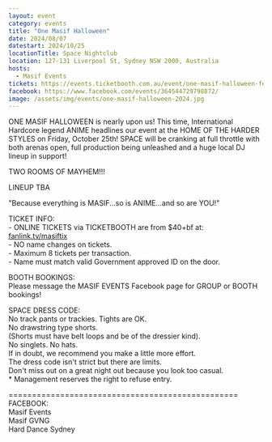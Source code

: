 ```yaml
---
layout: event
category: events
title: "One Masif Halloween"
date: 2024/08/07
datestart: 2024/10/25
locationTitle: Space Nightclub
location: 127-131 Liverpool St, Sydney NSW 2000, Australia
hosts:
  - Masif Events
tickets: https://events.ticketbooth.com.au/event/one-masif-halloween-feat-anime
facebook: https://www.facebook.com/events/364544729798872/
image: /assets/img/events/one-masif-halloween-2024.jpg
---
```


ONE MASIF HALLOWEEN is nearly upon us! This time, International Hardcore legend ANIME headlines our event at the HOME OF THE HARDER STYLES on Friday, October 25th! SPACE will be cranking at full throttle with both arenas open, full production being unleashed and a huge local DJ lineup in support!

TWO ROOMS OF MAYHEM!!!

LINEUP TBA

"Because everything is MASIF...so is ANIME...and so are YOU!"

TICKET INFO:  
\- ONLINE TICKETS via TICKETBOOTH are from $40+bf at: [fanlink.tv/masiftix](https://events.ticketbooth.com.au/events/masif)  
\- NO name changes on tickets.  
\- Maximum 8 tickets per transaction.  
\- Name must match valid Government approved ID on the door.

BOOTH BOOKINGS:  
Please message the MASIF EVENTS Facebook page for GROUP or BOOTH bookings!

SPACE DRESS CODE:  
No track pants or trackies. Tights are OK.  
No drawstring type shorts.  
(Shorts must have belt loops and be of the dressier kind).  
No singlets. No hats.  
If in doubt, we recommend you make a little more effort.  
The dress code isn't strict but there are limits.  
Don't miss out on a great night out because you look too casual.  
\* Management reserves the right to refuse entry.

\=================================================  
FACEBOOK:  
Masif Events  
Masif GVNG  
Hard Dance Sydney
